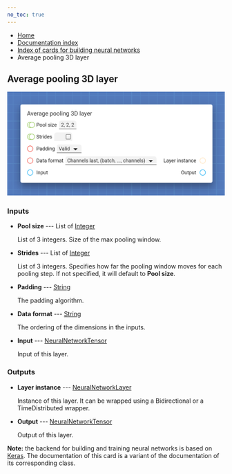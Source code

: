 ```yaml
---
no_toc: true
---
```


<ul class="breadcrumb">
    <li><a href="">Home</a></li>
    <li><a href="documentation">Documentation index</a></li>
    <li><a href="neural_network_cards/">Index of cards for building neural networks</a></li>
    <li>Average pooling 3D layer</li>
</ul>

## Average pooling 3D layer



!["Average pooling 3D layer" card](assets/img/neural_network_cards/layer_AveragePooling3D.png)


### Inputs


* **Pool size** --- List of [Integer](types/Integer)

  List of 3 integers. Size of the max pooling window.

* **Strides** --- List of [Integer](types/Integer)

  List of 3 integers. Specifies how far the pooling window moves for each pooling step. If not specified, it will default to **Pool size**.

* **Padding** --- [String](types/String)

  The padding algorithm.

* **Data format** --- [String](types/String)

  The ordering of the dimensions in the inputs.

* **Input** --- [NeuralNetworkTensor](types/NeuralNetworkTensor)

  Input of this layer.





### Outputs


* **Layer instance** --- [NeuralNetworkLayer](types/NeuralNetworkLayer)

  Instance of this layer. It can be wrapped using a Bidirectional or a TimeDistributed wrapper.

* **Output** --- [NeuralNetworkTensor](types/NeuralNetworkTensor)

  Output of this layer.






**Note:** the backend for building and training neural networks is based on [Keras](https://keras.io/). The documentation of this card is a variant of the documentation of its corresponding class.